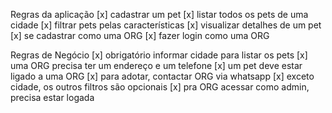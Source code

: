 Regras da aplicação
[x] cadastrar um pet
[x] listar todos os pets de uma cidade
[x] filtrar pets pelas características
[x] visualizar detalhes de um pet
[x] se cadastrar como uma ORG
[x] fazer login como uma ORG

Regras de Negócio
[x] obrigatório informar cidade para listar os pets
[x] uma ORG precisa ter um endereço e um telefone
[x] um pet deve estar ligado a uma ORG
[x] para adotar, contactar ORG via whatsapp
[x] exceto cidade, os outros filtros são opcionais
[x] pra ORG acessar como admin, precisa estar logada